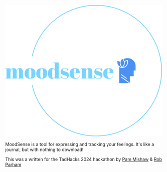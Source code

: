 ![](public/img/logo.png)

MoodSense is a tool for expressing and tracking your feelings. It's like a journal, but with nothing to download!

This was a written for the TadHacks 2024 hackathon by [Pam Mishaw](https://github.com/pammishaw) & [Rob Parham](https://github.com/Pamblam)